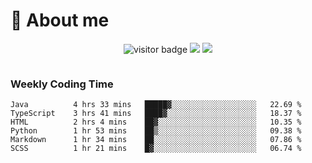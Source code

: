 <!-- ![](https://youpai.roccoshi.top/img/20200804214216.png) -->

# 🧐 About me
 
<p align="center">
<img src="https://visitor-badge.laobi.icu/badge?page_id=Lincest.Lincest&title=hits" alt="visitor badge"/>
<a href="mailto:imroccoshi@gmail.com"><img src="https://img.shields.io/badge/gmail-imroccoshi%40gmail.com-red"></a>
<a href="https://blog.roccoshi.top"><img src="https://img.shields.io/badge/blog-roccoshi-green"></a>
</p>

<div align="center">
  <img src="https://github-readme-stats.vercel.app/api?username=Lincest&show_icons=true&count_private=true&show_owner=true" alt="">
   <!-- <img src="https://github-readme-stats.vercel.app/api/wakatime?username=Moreality&v=2" alt=""/> -->
</div>

### Weekly Coding Time

<!--START_SECTION:waka-->

```text
Java          4 hrs 33 mins   █████▓░░░░░░░░░░░░░░░░░░░   22.69 %
TypeScript    3 hrs 41 mins   ████▓░░░░░░░░░░░░░░░░░░░░   18.37 %
HTML          2 hrs 4 mins    ██▓░░░░░░░░░░░░░░░░░░░░░░   10.35 %
Python        1 hr 53 mins    ██▒░░░░░░░░░░░░░░░░░░░░░░   09.38 %
Markdown      1 hr 34 mins    ██░░░░░░░░░░░░░░░░░░░░░░░   07.86 %
SCSS          1 hr 21 mins    █▓░░░░░░░░░░░░░░░░░░░░░░░   06.74 %
```

<!--END_SECTION:waka-->


